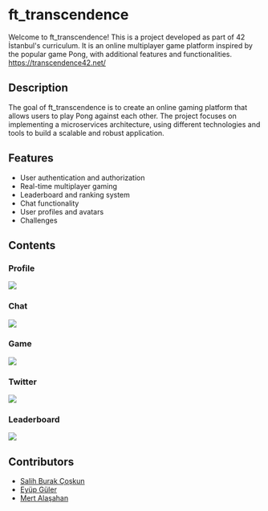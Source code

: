 # ft_transcendence 

Welcome to ft_transcendence! This is a project developed as part of 42 İstanbul's curriculum. It is an online multiplayer game platform inspired by the popular game Pong, with additional features and functionalities.
https://transcendence42.net/

## Description

The goal of ft_transcendence is to create an online gaming platform that allows users to play Pong against each other. The project focuses on implementing a microservices architecture, using different technologies and tools to build a scalable and robust application.

## Features

- User authentication and authorization
- Real-time multiplayer gaming
- Leaderboard and ranking system
- Chat functionality
- User profiles and avatars
- Challenges
## Contents
### Profile
  <img src="https://github.com/csalihburak/test/blob/main/content/profile.gif"></img>
### Chat
  <img src="https://github.com/csalihburak/test/blob/main/content/chat.gif"></img>
### Game
  <img src="https://github.com/csalihburak/test/blob/main/content/game.gif"></img> 
### Twitter
  <img src="https://github.com/csalihburak/test/blob/main/content/twitter.gif"></img>
### Leaderboard
  <img src="https://github.com/csalihburak/test/blob/main/content/leaderboard.gif"></img>
## Contributors
- [Salih Burak Çoşkun](https://github.com/csalihburak)
- [Eyüp Güler](https://github.com/egulerr)
- [Mert Alaşahan](https://github.com/mertflixs)

